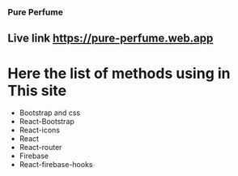 ### Pure Perfume

## Live link https://pure-perfume.web.app
# Here the list of methods using in This site
* Bootstrap and css
* React-Bootstrap
* React-icons
* React
* React-router
* Firebase
* React-firebase-hooks